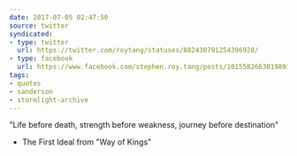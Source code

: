 ```yaml
---
date: 2017-07-05 02:47:50
source: twitter
syndicated:
- type: twitter
  url: https://twitter.com/roytang/statuses/882430791254396928/
- type: facebook
  url: https://www.facebook.com/stephen.roy.tang/posts/10155826630198912
tags:
- quotes
- sanderson
- stormlight-archive
---
```


"Life before death, strength before weakness, journey before destination" 

- The First Ideal from "Way of Kings"